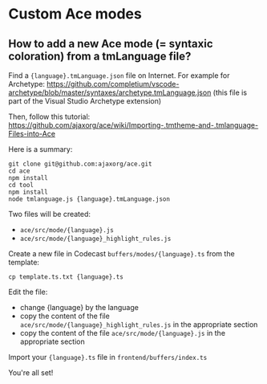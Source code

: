 # Custom Ace modes

## How to add a new Ace mode (= syntaxic coloration) from a tmLanguage file?

Find a `{language}.tmLanguage.json` file on Internet. For example for Archetype:
https://github.com/completium/vscode-archetype/blob/master/syntaxes/archetype.tmLanguage.json
(this file is part of the Visual Studio Archetype extension)

Then, follow this tutorial: https://github.com/ajaxorg/ace/wiki/Importing-.tmtheme-and-.tmlanguage-Files-into-Ace

Here is a summary:
```
git clone git@github.com:ajaxorg/ace.git
cd ace
npm install
cd tool
npm install
node tmlanguage.js {language}.tmLanguage.json
```

Two files will be created:
- `ace/src/mode/{language}.js`
- `ace/src/mode/{language}_highlight_rules.js`

Create a new file in Codecast `buffers/modes/{language}.ts` from the template:

```
cp template.ts.txt {language}.ts
```

Edit the file:
- change {language} by the language
- copy the content of the file `ace/src/mode/{language}_highlight_rules.js` in the appropriate section
- copy the content of the file `ace/src/mode/{language}.js` in the appropriate section

Import your `{language}.ts` file in `frontend/buffers/index.ts`

You're all set!
